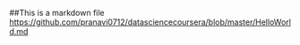 ##This is a markdown file
https://github.com/pranavi0712/datasciencecoursera/blob/master/HelloWorld.md
